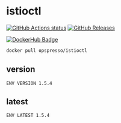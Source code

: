 # istioctl

[![GitHub Actions status](https://github.com/opspresso/istioctl/workflows/Build-Push/badge.svg)](https://github.com/opspresso/istioctl/actions)
[![GitHub Releases](https://img.shields.io/github/release/opspresso/istioctl.svg)](https://github.com/opspresso/istioctl/releases)

[![DockerHub Badge](http://dockeri.co/image/opspresso/istioctl)](https://hub.docker.com/r/opspresso/istioctl/)

```bash
docker pull opspresso/istioctl
```

## version

```
ENV VERSION 1.5.4
```

## latest

```
ENV LATEST 1.5.4
```
